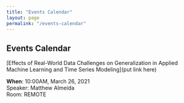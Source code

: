 ```yaml
---
title: "Events Calendar"
layout: page
permalink: "/events-calendar"
---
```

## Events Calendar

[Effects of Real-World Data Challenges on Generalization in Applied Machine Learning and Time Series Modeling](put link here)

**When**: 10:00AM, March 26, 2021<br>
Speaker: Matthew Almeida<br>
Room: REMOTE


